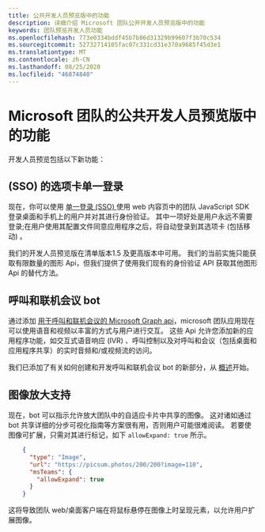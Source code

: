 ```yaml
---
title: 公共开发人员预览版中的功能
description: 详细介绍 Microsoft 团队公开开发人员预览版中的功能
keywords: 团队预览开发人员功能
ms.openlocfilehash: 773e0334bddf45b7b86d31329b99607f3b70c534
ms.sourcegitcommit: 52732714105fac07c331cd31e370a9685f45d3e1
ms.translationtype: MT
ms.contentlocale: zh-CN
ms.lasthandoff: 08/25/2020
ms.locfileid: "46874840"
---
```

# <a name="features-in-the-public-developer-preview-for-microsoft-teams"></a>Microsoft 团队的公共开发人员预览版中的功能

开发人员预览包括以下新功能：

## <a name="tabs-single-sign-on-sso"></a> (SSO) 的选项卡单一登录

现在，你可以使用 [单一登录 (SSO) ](~/tabs/how-to/authentication/auth-aad-sso.md) 使用 web 内容页中的团队 JavaScript SDK 登录桌面和手机上的用户并对其进行身份验证。 其中一项好处是用户永远不需要登录;在用户使用其配置文件同意应用程序之后，将自动登录到其选项卡 (包括移动) 。

我们的开发人员预览版在清单版本1.5 及更高版本中可用。 我们的当前实施只能获取有限数量的图形 Api，但我们提供了使用我们现有的身份验证 API 获取其他图形 Api 的替代方法。

## <a name="calls-and-online-meeting-bots"></a>呼叫和联机会议 bot

通过添加 [用于呼叫和联机会议的 Microsoft Graph api](/graph/api/resources/communications-api-overview?view=graph-rest-beta)，microsoft 团队应用现在可以使用语音和视频以丰富的方式与用户进行交互。 这些 Api 允许您添加新的应用程序功能，如交互式语音响应 (IVR) 、呼叫控制以及对呼叫和会议（包括桌面和应用程序共享）的实时音频和/或视频流的访问。

我们已添加了有关如何创建和开发呼叫和联机会议 bot 的新部分，从 [概述](~/bots/calls-and-meetings/calls-meetings-bots-overview.md)开始。

## <a name="image-enlarge-support"></a>图像放大支持

现在，bot 可以指示允许放大团队中的自适应卡片中共享的图像。 这对诸如通过 bot 共享详细的分步可视化指南等方案很有用，否则用户可能很难阅读。 若要使图像可扩展，只需对其进行标记，如下 `allowExpand: true` 所示。

```json
    {
      "type": "Image",
      "url": "https://picsum.photos/200/200?image=110",
      "msTeams": {
        "allowExpand": true
      }
    }
```
这将导致团队 web/桌面客户端在将鼠标悬停在图像上时呈现元素，以允许用户扩展图像。

